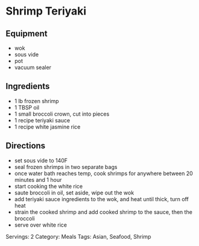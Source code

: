 # Shrimp Teriyaki
## Equipment
- wok
- sous vide
- pot
- vacuum sealer
## Ingredients
- 1 lb frozen shrimp
- 1 TBSP oil
- 1 small broccoli crown, cut into pieces
- 1 recipe teriyaki sauce
- 1 recipe white jasmine rice
## Directions
- set sous vide to 140F
- seal frozen shrimps in two separate bags
- once water bath reaches temp, cook shrimps for anywhere between 20 minutes and 1 hour
- start cooking the white rice
- saute broccoli in oil, set aside, wipe out the wok
- add teriyaki sauce ingredients to the wok, and heat until thick, turn off heat
- strain the cooked shrimp and add cooked shrimp to the sauce, then the broccoli
- serve over white rice

Servings: 2
Category: Meals
Tags: Asian, Seafood, Shrimp
